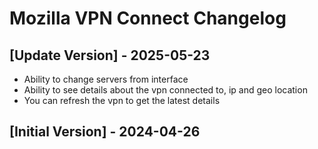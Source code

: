 # Mozilla VPN Connect Changelog

## [Update Version] - 2025-05-23

- Ability to change servers from interface
- Ability to see details about the vpn connected to, ip and geo location
- You can refresh the vpn to get the latest details

## [Initial Version] - 2024-04-26
